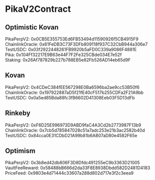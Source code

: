 # PikaV2Contract
## Optimistic Kovan
PikaPerpV2: 0x0CB5E355753Ed6FB53494d11590926f5CB4915F9                
ChainlinkOracle: 0x61FeDB3C73F3DFb809118f937C32CbB944a306e7     
TestUSDC: 0x03f2922448261FB9920b5aFD0C339a9086F4881E    
Pika: 0x104Ff32217E9B63e44F7F2Fe325CBde034E7e52f      
Staking: 0x26Af787829b227b788EB5e82Fb526AD14eb65d9F     

## Kovan
PikaPerpV2: 0x4CDeC384fEE567298E0Ba6596ba2ae9cc53B50f6    
ChainlinkOracle: 0x197922887aD5f21fE40cF517b255CDFa2F21A9bb  
TestUSDC: 0x0a5ed85Bda88fc3fB6602D41308Eeb03F5D13dFb    

## Rinkeby
PikaPerpV2: 0xF6D25E996973D9ABD9faC4A3Cd2b2773987F13b9        
ChainlinkOracle: 0x7cb5d785847028c51a7adc253e21b3ac2582b40d  
TestUSDC: 0x84cca0E31CDbD21A99b81b6AB07aD80e4582F65e  

## Optimism
PikaPerpV2: 0x3b8ed42db806F3D8Dfdc491255eC9b3363D21005  
VaultFeeReward: 0x58488bB666d2da33F8E8938Dbdd582D2481D4183  
PriceFeed: 0x9803e4d71444c33607a288d802d717e3f2c3eea9 

